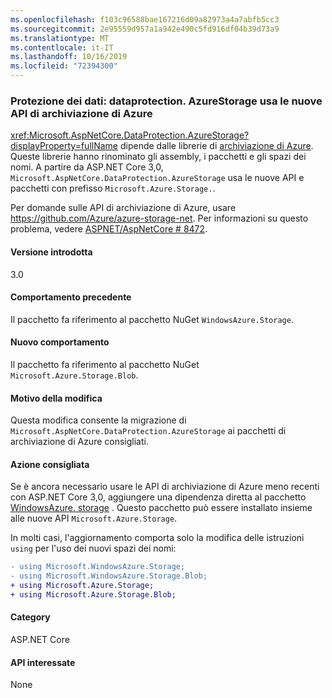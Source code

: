 ```yaml
---
ms.openlocfilehash: f103c96588bae167216d09a82973a4a7abfb5cc3
ms.sourcegitcommit: 2e95559d957a1a942e490c5fd916df04b39d73a9
ms.translationtype: MT
ms.contentlocale: it-IT
ms.lasthandoff: 10/16/2019
ms.locfileid: "72394300"
---
```

### <a name="data-protection-dataprotectionazurestorage-uses-new-azure-storage-apis"></a>Protezione dei dati: dataprotection. AzureStorage usa le nuove API di archiviazione di Azure

<xref:Microsoft.AspNetCore.DataProtection.AzureStorage?displayProperty=fullName> dipende dalle librerie di [archiviazione di Azure](https://github.com/Azure/azure-storage-net). Queste librerie hanno rinominato gli assembly, i pacchetti e gli spazi dei nomi. A partire da ASP.NET Core 3,0, `Microsoft.AspNetCore.DataProtection.AzureStorage` usa le nuove API e pacchetti con prefisso `Microsoft.Azure.Storage.`.

Per domande sulle API di archiviazione di Azure, usare <https://github.com/Azure/azure-storage-net>. Per informazioni su questo problema, vedere [ASPNET/AspNetCore # 8472](https://github.com/aspnet/AspNetCore/issues/8472).

#### <a name="version-introduced"></a>Versione introdotta

3.0

#### <a name="old-behavior"></a>Comportamento precedente

Il pacchetto fa riferimento al pacchetto NuGet `WindowsAzure.Storage`.

#### <a name="new-behavior"></a>Nuovo comportamento

Il pacchetto fa riferimento al pacchetto NuGet `Microsoft.Azure.Storage.Blob`.

#### <a name="reason-for-change"></a>Motivo della modifica

Questa modifica consente la migrazione di `Microsoft.AspNetCore.DataProtection.AzureStorage` ai pacchetti di archiviazione di Azure consigliati.

#### <a name="recommended-action"></a>Azione consigliata

Se è ancora necessario usare le API di archiviazione di Azure meno recenti con ASP.NET Core 3,0, aggiungere una dipendenza diretta al pacchetto [WindowsAzure. storage](https://www.nuget.org/packages/WindowsAzure.Storage/) . Questo pacchetto può essere installato insieme alle nuove API `Microsoft.Azure.Storage`.

In molti casi, l'aggiornamento comporta solo la modifica delle istruzioni `using` per l'uso dei nuovi spazi dei nomi:

```diff
- using Microsoft.WindowsAzure.Storage;
- using Microsoft.WindowsAzure.Storage.Blob;
+ using Microsoft.Azure.Storage;
+ using Microsoft.Azure.Storage.Blob;
```

#### <a name="category"></a>Category

ASP.NET Core

#### <a name="affected-apis"></a>API interessate

None

<!-- 

#### Affected APIs

Not detectable via API analysis

-->

